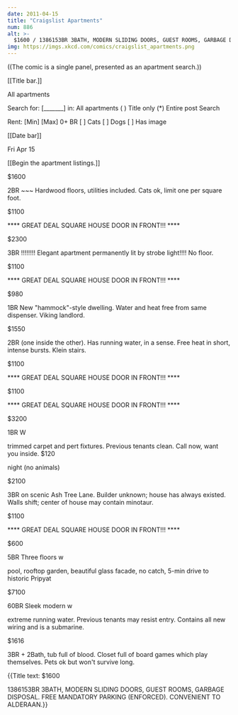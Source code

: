 ```yaml
---
date: 2011-04-15
title: "Craigslist Apartments"
num: 886
alt: >-
  $1600 / 1386153BR 3BATH, MODERN SLIDING DOORS, GUEST ROOMS, GARBAGE DISPOSAL. FREE MANDATORY PARKING (ENFORCED). CONVENIENT TO ALDERAAN.
img: https://imgs.xkcd.com/comics/craigslist_apartments.png
---
```

((The comic is a single panel, presented as an apartment search.))

[[Title bar.]]

All apartments

Search for: [_______] in: All apartments   ( ) Title only (*) Entire post   Search

Rent: [Min] [Max] 0+ BR  [ ] Cats  [ ] Dogs     [ ] Has image

[[Date bar]]

Fri Apr 15

[[Begin the apartment listings.]]

$1600 

 2BR ~~~ Hardwood floors, utilities included. Cats ok, limit one per square foot.

$1100 

 **** GREAT DEAL SQUARE HOUSE DOOR IN FRONT!!! ****

$2300 

 3BR !!!!!!!! Elegant apartment permanently lit by strobe light!!!! No floor.

$1100 

 **** GREAT DEAL SQUARE HOUSE DOOR IN FRONT!!! ****

$980 

 1BR New "hammock"-style dwelling. Water and heat free from same dispenser. Viking landlord.

$1550 

 2BR (one inside the other). Has running water, in a sense.  Free heat in short, intense bursts.  Klein stairs.

$1100 

 **** GREAT DEAL SQUARE HOUSE DOOR IN FRONT!!! ****

$1100 

 **** GREAT DEAL SQUARE HOUSE DOOR IN FRONT!!! ****

$3200 

 1BR W

trimmed carpet and pert fixtures. Previous tenants clean. Call now, want you  inside. $120

night (no animals)

$2100 

 3BR on scenic Ash Tree Lane. Builder unknown; house has always existed. Walls shift; center of house may contain minotaur.

$1100 

 **** GREAT DEAL SQUARE HOUSE DOOR IN FRONT!!! ****

$600 

 5BR Three floors w

 pool, rooftop garden, beautiful glass facade, no catch, 5-min drive to historic Pripyat

$7100 

 60BR Sleek modern w

extreme running water. Previous tenants may resist entry. Contains all new wiring and is a submarine.

$1616 

 3BR + 2Bath, tub full of blood. Closet full of board games which play themselves. Pets ok but won't survive long.

{{Title text: $1600 

 1386153BR 3BATH, MODERN SLIDING DOORS, GUEST ROOMS, GARBAGE DISPOSAL. FREE MANDATORY PARKING (ENFORCED). CONVENIENT TO ALDERAAN.}}